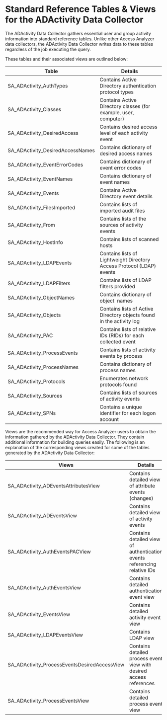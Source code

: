 # Standard Reference Tables & Views for the ADActivity Data Collector

The ADActivity Data Collector gathers essential user and group activity information into standard reference tables. Unlike other Access Analyzer data collectors, the ADActivity Data Collector writes data to these tables regardless of the job executing the query.

These tables and their associated views are outlined below:

| Table | Details |
| --- | --- |
| SA_ADActivity_AuthTypes | Contains Active Directory authentication protocol types |
| SA_ADActivity_Classes | Contains Active Directory classes (for example, user, computer) |
| SA_ADActivity_DesiredAccess | Contains desired access level of each activity event |
| SA_ADActivity_DesiredAccessNames | Contains dictionary of desired access names |
| SA_ADActivity_EventErrorCodes | Contains dictionary of event error codes |
| SA_ADActivity_EventNames | Contains dictionary of event names |
| SA_ADActivity_Events | Contains Active Directory event details |
| SA_ADActivity_FilesImported | Contains lists of imported audit files |
| SA_ADActivity_From | Contains lists of the sources of activity events |
| SA_ADActivity_HostInfo | Contains lists of scanned hosts |
| SA_ADActivity_LDAPEvents | Contains lists of Lightweight Directory Access Protocol (LDAP) events |
| SA_ADActivity_LDAPFilters | Contains lists of LDAP filters provided |
| SA_ADActivity_ObjectNames | Contains dictionary of object  names |
| SA_ADActivity_Objects | Contains lists of Active Directory objects found in the activity log |
| SA_ADActivity_PAC | Contains lists of relative IDs (RIDs) for each collected event |
| SA_ADActivity_ProcessEvents | Contains lists of activity events by process |
| SA_ADActivity_ProcessNames | Contains dictionary of process names |
| SA_ADActivity_Protocols | Enumerates network protocols found |
| SA_ADActivity_Sources | Contains lists of sources of activity events |
| SA_ADActivity_SPNs | Contains a unique identifier for each logon account |

Views are the recommended way for Access Analyzer users to obtain the information gathered by the ADActivity Data Collector. They contain additional information for building queries easily. The following is an explanation of the corresponding views created for some of the tables generated by the ADActivity Data Collector:

| Views | Details |
| --- | --- |
| SA_ADActivity_ADEventsAttributesView | Contains detailed view of attribute events (changes) |
| SA_ADActivity_ADEventsView | Contains detailed view of activity events |
| SA_ADActivity_AuthEventsPACView | Contains detailed view of authentication events referencing relative IDs |
| SA_ADActivity_AuthEventsView | Contains detailed authentication event view |
| SA_ADActivity_EventsView | Contains detailed activity event view |
| SA_ADActivity_LDAPEventsView | Contains LDAP view |
| SA_ADActivity_ProcessEventsDesiredAccessView | Contains detailed process event view with desired access references |
| SA_ADActivity_ProcessEventsView | Contains detailed process event view |

